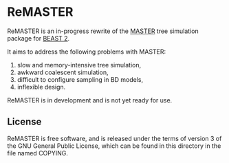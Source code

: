 ReMASTER
========

ReMASTER is an in-progress rewrite of the
[MASTER](https://tgvaughan.github.io/MASTER) tree simulation package
for [BEAST 2](https://beast2.org).

It aims to address the following problems with MASTER:
1. slow and memory-intensive tree simulation,
2. awkward coalescent simulation,
3. difficult to configure sampling in BD models,
4. inflexible design.

ReMASTER is in development and is not yet ready for use.

License
-------

ReMASTER is free software, and is released under the terms of version
3 of the GNU General Public License, which can be found in this
directory in the file named COPYING.
